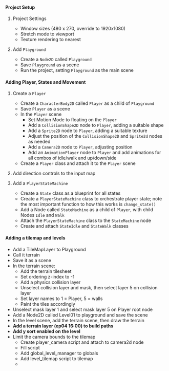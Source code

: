#### Project Setup

1. Project Settings
	- Window sizes (480 x 270, override to 1920x1080)
	- Stretch mode to viewport
	- Texture rendering to nearest

1. Add ``Playground``
	- Create a ``Node2D`` called ``Playground``
	- Save ``Playground`` as a scene
	- Run the project, setting ``Playground`` as the main scene



#### Adding Player, States and Movement

1. Create a ``Player``
	- Create a ``CharacterBody2D`` called ``Player`` as a child of ``Playground``
	- Save ``Player`` as a scene
	- In the ``Player`` scene
		- Set Motion Mode to floating on the ``Player``
		- Add a ``CollisionShape2D`` node to ``Player``, adding a suitable shape
		- Add a ``Sprite2D`` node to ``Player``, adding a suitable texture
		- Adjust the position of the ``CollisionShape2D`` and ``Sprite2d`` nodes as needed
		- Add a ``Camera2D`` node to ``Player``, adjusting position
		- Add an ``AnimationPlayer`` node to ``Player`` and add animations for all combos of idle/walk and up/down/side
	- Create a ``Player`` class and attach it to the ``Player`` scene

1. Add direction controls to the input map
		
1. Add a ``PlayerStateMachine``
	- Create a ``State`` class as a blueprint for all states
	- Create a ``PlayerStateMachine`` class to orchestrate player state; note the most important function to how this works is ``change_state()``			
	- Add a Node called ``StateMachine`` as a child of `Player`, with child Nodes `Idle` and `Walk`
	- Attach the ``PlayerStateMachine`` class to the ``StateMachine`` node
	- Create and attach ``StateIdle`` and ``StateWalk`` classes






#### Adding a tilemap and levels

- Add a TileMapLayer to Playground
- Call it terrain
- Save it as a scene
- In the terrain scene:
	- Add the terrain tilesheet
	- Set ordering z-index to -1
	- Add a physics collision layer
	- Unselect collision layer and mask, then select layer 5 on collision layer
	- Set layer names to 1 = Player, 5 = walls
	- Paint the tiles accordingly
- Unselect mask layer 1 and select mask layer 5 on Player root node
- Add a Node2D called Level01 to playground and save the scene
- In the level scene, add the terrain scene, then draw the terrain 
- **Add a terrain layer (ep04 16:00) to build paths**
- **Add y sort enabled on the level**
- Limit the camera bounds to the tilemap
	- Create player_camera script and attach to camera2d node
	- Fill script
	- Add global_level_manager to globals
	- Add level_tilemap script to tilemap
	- 